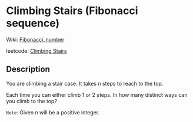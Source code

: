 # Climbing Stairs (Fibonacci sequence)

Wiki: [Fibonacci_number](https://en.wikipedia.org/wiki/Fibonacci_number)

leetcode: [Climbing Stairs](https://leetcode.com/problems/climbing-stairs/)

## Description

You are climbing a stair case. It takes n steps to reach to the top.

Each time you can either climb 1 or 2 steps. In how many distinct ways can you climb to the top?

`Note`: Given n will be a positive integer.
